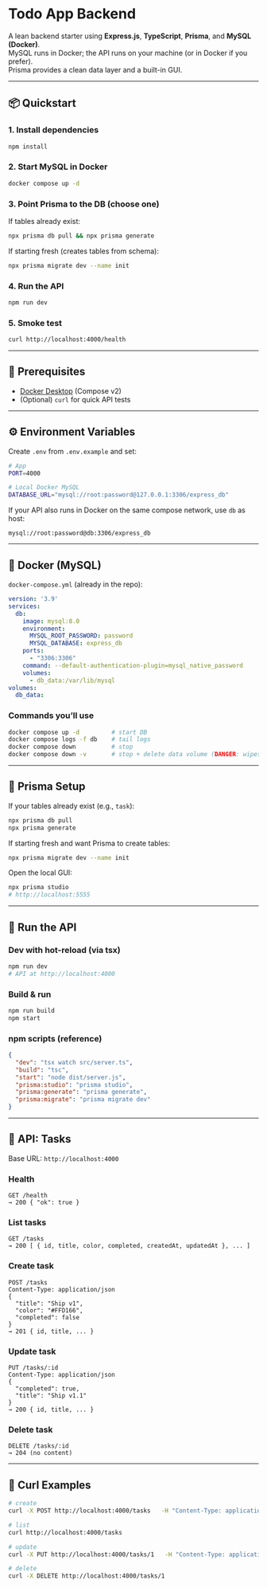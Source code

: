 # Todo App Backend

A lean backend starter using **Express.js**, **TypeScript**, **Prisma**, and **MySQL (Docker)**.  
MySQL runs in Docker; the API runs on your machine (or in Docker if you prefer).  
Prisma provides a clean data layer and a built-in GUI.

---

## 📦 Quickstart

### 1. Install dependencies
```bash
npm install
```

### 2. Start MySQL in Docker
```bash
docker compose up -d
```

### 3. Point Prisma to the DB (choose one)
If tables already exist:
```bash
npx prisma db pull && npx prisma generate
```

If starting fresh (creates tables from schema):
```bash
npx prisma migrate dev --name init
```

### 4. Run the API
```bash
npm run dev
```

### 5. Smoke test
```bash
curl http://localhost:4000/health
```

---

## 🔑 Prerequisites

- [Docker Desktop](https://www.docker.com/products/docker-desktop/) (Compose v2)  
- (Optional) `curl` for quick API tests

---

## ⚙️ Environment Variables

Create `.env` from `.env.example` and set:

```bash
# App
PORT=4000

# Local Docker MySQL
DATABASE_URL="mysql://root:password@127.0.0.1:3306/express_db"
```

If your API also runs in Docker on the same compose network, use `db` as host:

```
mysql://root:password@db:3306/express_db
```

---

## 🐳 Docker (MySQL)

`docker-compose.yml` (already in the repo):

```yaml
version: '3.9'
services:
  db:
    image: mysql:8.0
    environment:
      MYSQL_ROOT_PASSWORD: password
      MYSQL_DATABASE: express_db
    ports:
      - "3306:3306"
    command: --default-authentication-plugin=mysql_native_password
    volumes:
      - db_data:/var/lib/mysql
volumes:
  db_data:
```

### Commands you’ll use

```bash
docker compose up -d         # start DB
docker compose logs -f db    # tail logs
docker compose down          # stop
docker compose down -v       # stop + delete data volume (DANGER: wipes data)
```

---

## 🔧 Prisma Setup

If your tables already exist (e.g., `task`):

```bash
npx prisma db pull
npx prisma generate
```

If starting fresh and want Prisma to create tables:

```bash
npx prisma migrate dev --name init
```

Open the local GUI:

```bash
npx prisma studio
# http://localhost:5555
```

---

## 🚀 Run the API

### Dev with hot-reload (via tsx)
```bash
npm run dev
# API at http://localhost:4000
```

### Build & run
```bash
npm run build
npm start
```

### npm scripts (reference)
```json
{
  "dev": "tsx watch src/server.ts",
  "build": "tsc",
  "start": "node dist/server.js",
  "prisma:studio": "prisma studio",
  "prisma:generate": "prisma generate",
  "prisma:migrate": "prisma migrate dev"
}
```

---

## 📡 API: Tasks

Base URL: `http://localhost:4000`

### Health
```
GET /health
→ 200 { "ok": true }
```

### List tasks
```
GET /tasks
→ 200 [ { id, title, color, completed, createdAt, updatedAt }, ... ]
```

### Create task
```
POST /tasks
Content-Type: application/json
{
  "title": "Ship v1",
  "color": "#FFD166",
  "completed": false
}
→ 201 { id, title, ... }
```

### Update task
```
PUT /tasks/:id
Content-Type: application/json
{
  "completed": true,
  "title": "Ship v1.1"
}
→ 200 { id, title, ... }
```

### Delete task
```
DELETE /tasks/:id
→ 204 (no content)
```

---

## 🧪 Curl Examples

```bash
# create
curl -X POST http://localhost:4000/tasks   -H "Content-Type: application/json"   -d '{"title":"Ship v1","color":"#FFD166","completed":false}'

# list
curl http://localhost:4000/tasks

# update
curl -X PUT http://localhost:4000/tasks/1   -H "Content-Type: application/json"   -d '{"completed":true}'

# delete
curl -X DELETE http://localhost:4000/tasks/1
```

